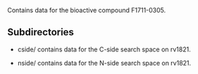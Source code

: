 Contains data for the bioactive compound F1711-0305.

## Subdirectories

- cside/ contains data for the C-side search space on rv1821.

- nside/ contains data for the N-side search space on rv1821.

